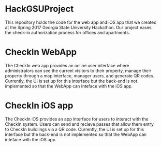 # HackGSUProject
This repository holds the code for the web app and iOS app that we created at the Spring 2017 Georgia State University Hackathon. Our project eases the check-in authorization process for offices and apartments.

# CheckIn WebApp
The CheckIn web app provides an online user interface where administrators can see the current visitors to their property, manage their property through a map interface, manager users, and generate QR codes. Currently, the UI is set up for this interface but the back-end is not implemented so that the WebApp can inteface with the iOS app.

# CheckIn iOS app
The CheckIn iOS provides an app interface for users to interact with the CheckIn system. Users can send and recieve passes that allow them entry to CheckIn buildlings via a QR code. Currently, the UI is set up for this interface but the back-end is not implemented so that the WebApp can inteface with the iOS app.

